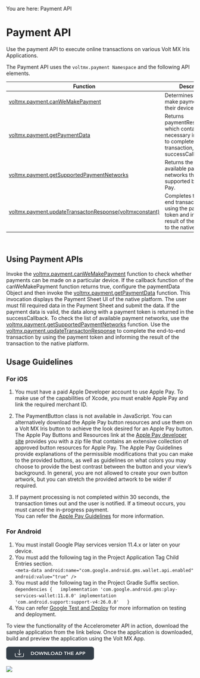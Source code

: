                              

You are here: Payment API

Payment API
===========

Use the payment API to execute online transactions on various Volt MX Iris Applications.

The Payment API uses the `voltmx.payment Namespace` and the following API elements.

| Function | Description |
| --- | --- |
|  [voltmx.payment.canWeMakePayment](voltmx.payment_functions.md#canWeMakePayment)  | Determines if users can make payments on their device. |
| [voltmx.payment.getPaymentData](voltmx.payment_functions.md#getPaymentData) | Returns paymentResponseData, which contains the necessary information to complete a payment transaction, in the successCallback. |
| [voltmx.payment.getSupportedPaymentNetworks](voltmx.payment_functions.md#getSupportedPaymentNetworks) | Returns the list of available payment networks that are supported by Apple Pay. |
| [voltmx.payment.updateTransactonResponse(voltmxconstant)](voltmx.payment_functions.md#updateTransactonResponse) | Completes the end-to-end transaction by using the payment token and informing the result of the transaction to the native platform. |

 

Using Payment APIs
------------------

Invoke the  [voltmx.payment.canWeMakePayment](voltmx.payment_functions.md#canWeMakePayment)  function to check whether payments can be made on a particular device. If the callback function of the canWeMakePayment function returns true, configure the paymentData Object and then invoke the [voltmx.payment.getPaymentData](voltmx.payment_functions.md#getPaymentData) function. This invocation displays the Payment Sheet UI of the native platform. The user must fill required data in the Payment Sheet and submit the data. If the payment data is valid, the data along with a payment token is returned in the successCallback. To check the list of available payment networks, use the [voltmx.payment.getSupportedPaymentNetworks](voltmx.payment_functions.md#getSupportedPaymentNetworks) function. Use the [voltmx.payment.updateTransactonResponse](voltmx.payment_functions.md#updateTransactonResponse) to complete the end-to-end transaction by using the payment token and informing the result of the transaction to the native platform.

Usage Guidelines
----------------

### For iOS

1.  You must have a paid Apple Developer account to use Apple Pay. To make use of the capabilities of Xcode, you must enable Apple Pay and link the required merchant ID.
    
2.  The PaymentButton class is not available in JavaScript. You can alternatively download the Apple Pay button resources and use them on a Volt MX Iris button to achieve the look desired for an Apple Pay button. The Apple Pay Buttons and Resources link at the [Apple Pay developer site](https://developer.apple.com/apple-pay/Apple-Pay-Identity-Guidelines.pdf) provides you with a zip file that contains an extensive collection of approved button resources for Apple Pay. The Apple Pay Guidelines provide explanations of the permissible modifications that you can make to the provided buttons, as well as guidelines on what colors you may choose to provide the best contrast between the button and your view’s background. In general, you are not allowed to create your own button artwork, but you can stretch the provided artwork to be wider if required.
3.  If payment processing is not completed within 30 seconds, the transaction times out and the user is notified. If a timeout occurs, you must cancel the in-progress payment.  
    You can refer the [Apple Pay Guidelines](https://developer.apple.com/ios/human-interface-guidelines/technologies/apple-pay/) for more information.

### For Android

1.  You must install Google Play services version 11.4.x or later on your device.
2.  You must add the following tag in the Project Application Tag Child Entries section.  
    `<meta-data android:name="com.google.android.gms.wallet.api.enabled" android:value="true" />`
3.  You must add the following tag in the Project Gradle Suffix section.  
    `dependencies {  
    implementation 'com.google.android.gms:play-services-wallet:11.8.0' implementation 'com.android.support:support-v4:26.0.0'  
    }`
4.  You can refer [Google Test and Deploy](https://developers.google.com/pay/api/test-and-deploy) for more information on testing and deployment.

To view the functionality of the Accelerometer API in action, download the sample application from the link below. Once the application is downloaded, build and preview the application using the Volt MX App.

[![](resources/images/download_button_08__002__236x35.png)](https://github.com/HCL-TECH-SOFTWARE/volt-mx-samples/tree/main/PaymentsAPI)

  
![](resources/prettify/onload.png)

<!--
For a more hands-on approach on the respective features of various Payments APIs, import and preview the **VoltMX Payments Feature** sample app by using Volt MX Iris.

[![](resources/images/download_button_10_230x35.png)](https://github.com/kony/PaymentsApp-SP3-Enhancements)

![](resources/prettify/onload.png)
-->
